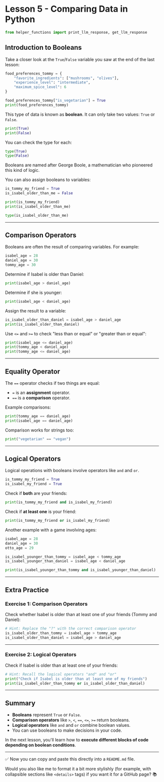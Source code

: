 # Lesson 5 - Comparing Data in Python

```python
from helper_functions import print_llm_response, get_llm_response
```

## Introduction to Booleans

Take a closer look at the `True`/`False` variable you saw at the end of the last lesson:

```python
food_preferences_tommy = {
    "favorite_ingredients": ["mushrooms", "olives"],
    "experience_level": "intermediate",
    "maximum_spice_level": 6
}

food_preferences_tommy["is_vegetarian"] = True
print(food_preferences_tommy)
```

This type of data is known as **boolean**. It can only take two values: `True` or `False`.

```python
print(True)
print(False)
```

You can check the type for each:

```python
type(True)
type(False)
```

Booleans are named after George Boole, a mathematician who pioneered this kind of logic.

You can also assign booleans to variables:

```python
is_tommy_my_friend = True
is_isabel_older_than_me = False

print(is_tommy_my_friend)
print(is_isabel_older_than_me)

type(is_isabel_older_than_me)
```

---

## Comparison Operators

Booleans are often the result of comparing variables. For example:

```python
isabel_age = 28
daniel_age = 30
tommy_age = 30
```

Determine if Isabel is older than Daniel:

```python
print(isabel_age > daniel_age)
```

Determine if she is younger:

```python
print(isabel_age < daniel_age)
```

Assign the result to a variable:

```python
is_isabel_older_than_daniel = isabel_age > daniel_age
print(is_isabel_older_than_daniel)
```

Use `<=` and `>=` to check "less than or equal" or "greater than or equal":

```python
print(isabel_age <= daniel_age)
print(tommy_age < daniel_age)
print(tommy_age <= daniel_age)
```

---

## Equality Operator

The `==` operator checks if two things are equal:

- `=` is an **assignment** operator.
- `==` is a **comparison** operator.

Example comparisons:

```python
print(tommy_age == daniel_age)
print(isabel_age == daniel_age)
```

Comparison works for strings too:

```python
print("vegetarian" == "vegan")
```

---

## Logical Operators

Logical operations with booleans involve operators like `and` and `or`.

```python
is_tommy_my_friend = True
is_isabel_my_friend = True
```

Check if **both** are your friends:

```python
print(is_tommy_my_friend and is_isabel_my_friend)
```

Check if **at least one** is your friend:

```python
print(is_tommy_my_friend or is_isabel_my_friend)
```

Another example with a game involving ages:

```python
isabel_age = 28
daniel_age = 30
otto_age = 29

is_isabel_younger_than_tommy = isabel_age < tommy_age
is_isabel_younger_than_daniel = isabel_age < daniel_age

print(is_isabel_younger_than_tommy and is_isabel_younger_than_daniel)
```

---

## Extra Practice

### Exercise 1: Comparison Operators

Check whether Isabel is older than at least one of your friends (Tommy and Daniel):

```python
# Hint: Replace the "?" with the correct comparison operator
is_isabel_older_than_tommy = isabel_age > tommy_age
is_isabel_older_than_daniel = isabel_age > daniel_age
```

---

### Exercise 2: Logical Operators

Check if Isabel is older than at least one of your friends:

```python
# Hint: Recall the logical operators "and" and "or"
print("Check if Isabel is older than at least one of my friends")
print(is_isabel_older_than_tommy or is_isabel_older_than_daniel)
```

---

## Summary

- **Booleans** represent `True` or `False`.
- **Comparison operators** like `>`, `<`, `==`, `<=`, `>=` return booleans.
- **Logical operators** like `and` and `or` combine boolean values.
- You can use booleans to make decisions in your code.

In the next lesson, you'll learn how to **execute different blocks of code depending on boolean conditions**.

---

✅ Now you can copy and paste this directly into a `README.md` file.  

Would you also like me to format it a bit more stylishly (for example, with collapsible sections like `<details>` tags) if you want it for a GitHub page? 📚
